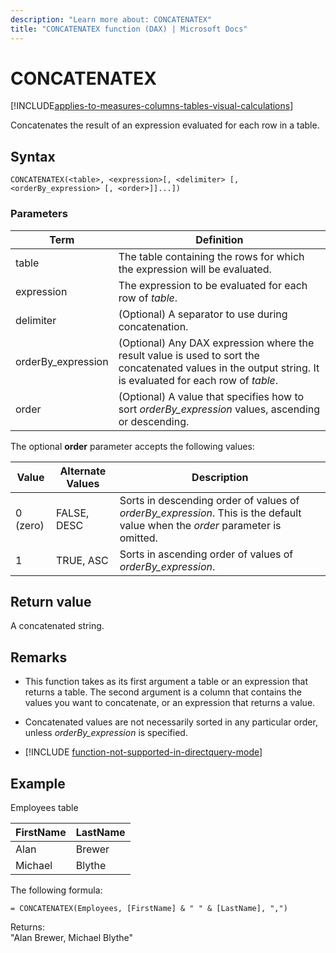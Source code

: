 ```yaml
---
description: "Learn more about: CONCATENATEX"
title: "CONCATENATEX function (DAX) | Microsoft Docs"
---
```

# CONCATENATEX

[!INCLUDE[applies-to-measures-columns-tables-visual-calculations](includes/applies-to-measures-columns-tables-visual-calculations.md)]
  
Concatenates the result of an expression evaluated for each row in a table.  
  
## Syntax  
  
```dax
CONCATENATEX(<table>, <expression>[, <delimiter> [, <orderBy_expression> [, <order>]]...])  
```
  
### Parameters  
  
|Term|Definition|  
|-----|-----|  
|table|The table containing the rows for which the expression will be evaluated.|  
|expression|The expression to be evaluated for each row of *table*.|  
|delimiter|(Optional) A separator to use during concatenation.|  
|orderBy_expression|(Optional) Any DAX expression where the result value is used to sort the concatenated values in the output string. It is evaluated for each row of *table*.|
|order|(Optional) A value that specifies how to sort *orderBy_expression* values, ascending or descending.|

The optional **order** parameter accepts the following values:

|Value|Alternate Values|Description|
|-----|-----|-----|
|0 (zero)|FALSE, DESC|Sorts in descending order of values of *orderBy_expression*. This is the default value when the *order* parameter is omitted.|
|1|TRUE, ASC|Sorts in ascending order of values of *orderBy_expression*.|

## Return value

A concatenated string.
  
## Remarks

- This function takes as its first argument a table or an expression that returns a table. The second argument is a column that contains the values you want to concatenate, or an expression that returns a value.  

- Concatenated values are not necessarily sorted in any particular order, unless *orderBy_expression* is specified.

- [!INCLUDE [function-not-supported-in-directquery-mode](includes/function-not-supported-in-directquery-mode.md)]

## Example

Employees table  
  
|FirstName|LastName|  
|-------------|------------|  
|Alan|Brewer|  
|Michael|Blythe|  

The following formula:  

```dax
= CONCATENATEX(Employees, [FirstName] & " " & [LastName], ",")  
```
  
Returns:  
"Alan Brewer, Michael Blythe"  
